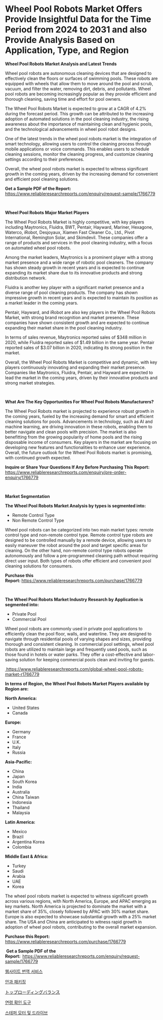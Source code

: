 <p><h1>Wheel Pool Robots Market Offers Provide Insightful Data for the Time Period from 2024 to 2031 and also Provide Analysis Based on Application, Type, and Region</h1></p><p><strong>Wheel Pool Robots Market Analysis and Latest Trends</strong></p>
<p><p>Wheel pool robots are autonomous cleaning devices that are designed to effectively clean the floors or surfaces of swimming pools. These robots are equipped with wheels that allow them to move around the pool and scrub, vacuum, and filter the water, removing dirt, debris, and pollutants. Wheel pool robots are becoming increasingly popular as they provide efficient and thorough cleaning, saving time and effort for pool owners.</p><p>The Wheel Pool Robots Market is expected to grow at a CAGR of 4.2% during the forecast period. This growth can be attributed to the increasing adoption of automated solutions in the pool cleaning industry, the rising awareness about the importance of maintaining clean and hygienic pools, and the technological advancements in wheel pool robot designs.</p><p>One of the latest trends in the wheel pool robots market is the integration of smart technology, allowing users to control the cleaning process through mobile applications or voice commands. This enables users to schedule cleaning sessions, monitor the cleaning progress, and customize cleaning settings according to their preferences.</p><p>Overall, the wheel pool robots market is expected to witness significant growth in the coming years, driven by the increasing demand for convenient and efficient pool cleaning solutions.</p></p>
<p><strong>Get a Sample PDF of the Report:&nbsp;</strong> <a href="https://www.reliableresearchreports.com/enquiry/request-sample/1766779">https://www.reliableresearchreports.com/enquiry/request-sample/1766779</a></p>
<p>&nbsp;</p>
<p><strong>Wheel Pool Robots Major Market Players</strong></p>
<p><p>The Wheel Pool Robots Market is highly competitive, with key players including Maytronics, Fluidra, BWT, Pentair, Hayward, Mariner, Hexagone, Waterco, iRobot, Desjoyaux, Xiamen Fast Cleaner Co., Ltd., Pivot International, Remington Solar, and Skimdevil. These companies offer a range of products and services in the pool cleaning industry, with a focus on automated wheel pool robots.</p><p>Among the market leaders, Maytronics is a prominent player with a strong market presence and a wide range of robotic pool cleaners. The company has shown steady growth in recent years and is expected to continue expanding its market share due to its innovative products and strong distribution network.</p><p>Fluidra is another key player with a significant market presence and a diverse range of pool cleaning products. The company has shown impressive growth in recent years and is expected to maintain its position as a market leader in the coming years.</p><p>Pentair, Hayward, and iRobot are also key players in the Wheel Pool Robots Market, with strong brand recognition and market presence. These companies have shown consistent growth and are expected to continue expanding their market share in the pool cleaning industry.</p><p>In terms of sales revenue, Maytronics reported sales of $348 million in 2020, while Fluidra reported sales of $1.49 billion in the same year. Pentair reported sales of $3.07 billion in 2020, indicating its strong position in the market.</p><p>Overall, the Wheel Pool Robots Market is competitive and dynamic, with key players continuously innovating and expanding their market presence. Companies like Maytronics, Fluidra, Pentair, and Hayward are expected to lead the market in the coming years, driven by their innovative products and strong market strategies.</p></p>
<p>&nbsp;</p>
<p><strong>What Are The Key Opportunities For Wheel Pool Robots Manufacturers?</strong></p>
<p><p>The Wheel Pool Robots market is projected to experience robust growth in the coming years, fueled by the increasing demand for smart and efficient cleaning solutions for pools. Advancements in technology, such as AI and machine learning, are driving innovation in these robots, enabling them to better navigate and clean pools with precision. The market is also benefitting from the growing popularity of home pools and the rising disposable income of consumers. Key players in the market are focusing on developing new features and functionalities to enhance user experience. Overall, the future outlook for the Wheel Pool Robots market is promising, with continued growth expected.</p></p>
<p><strong>Inquire or Share Your Questions If Any Before Purchasing This Report:</strong> <a href="https://www.reliableresearchreports.com/enquiry/pre-order-enquiry/1766779">https://www.reliableresearchreports.com/enquiry/pre-order-enquiry/1766779</a></p>
<p>&nbsp;</p>
<p><strong>Market Segmentation</strong></p>
<p><strong>The Wheel Pool Robots Market Analysis by types is segmented into:</strong></p>
<p><ul><li>Remote Control Type</li><li>Non Remote Control Type</li></ul></p>
<p><p>Wheel pool robots can be categorized into two main market types: remote control type and non-remote control type. Remote control type robots are designed to be controlled manually by a remote device, allowing users to easily maneuver the robot around the pool and target specific areas for cleaning. On the other hand, non-remote control type robots operate autonomously and follow a pre-programmed cleaning path without requiring direct user input. Both types of robots offer efficient and convenient pool cleaning solutions for consumers.</p></p>
<p><strong>Purchase this Report:&nbsp;</strong><a href="https://www.reliableresearchreports.com/purchase/1766779">https://www.reliableresearchreports.com/purchase/1766779</a></p>
<p>&nbsp;</p>
<p><strong>The Wheel Pool Robots Market Industry Research by Application is segmented into:</strong></p>
<p><ul><li>Private Pool</li><li>Commercial Pool</li></ul></p>
<p><p>Wheel pool robots are commonly used in private pool applications to efficiently clean the pool floor, walls, and waterline. They are designed to navigate through residential pools of varying shapes and sizes, providing thorough and consistent cleaning. In commercial pool settings, wheel pool robots are utilized to maintain large and frequently used pools, such as those found in hotels or water parks. They offer a cost-effective and labor-saving solution for keeping commercial pools clean and inviting for guests.</p></p>
<p><a href="https://www.reliableresearchreports.com/global-wheel-pool-robots-market-r1766779">&nbsp;https://www.reliableresearchreports.com/global-wheel-pool-robots-market-r1766779</a></p>
<p><strong>In terms of Region, the Wheel Pool Robots Market Players available by Region are:</strong></p>
<p>
    <p> <strong> North America: </strong>
        <ul>
            <li>United States</li>
            <li>Canada</li>
        </ul>
        </p> 
    <p> <strong> Europe: </strong>
        <ul>
            <li>Germany</li>
            <li>France</li>
            <li>U.K.</li>
            <li>Italy</li>
            <li>Russia</li>
        </ul>
        </p> 
    <p> <strong> Asia-Pacific: </strong>
        <ul>
            <li>China</li>
            <li>Japan</li>
            <li>South Korea</li>
            <li>India</li>
            <li>Australia</li>
            <li>China Taiwan</li>
            <li>Indonesia</li>
            <li>Thailand</li>
            <li>Malaysia</li>
        </ul>
        </p> 
    <p> <strong> Latin America: </strong>
        <ul>
            <li>Mexico</li>
            <li>Brazil</li>
            <li>Argentina Korea</li>
            <li>Colombia</li>
        </ul>
        </p> 
    <p> <strong> Middle East & Africa: </strong>
        <ul>
            <li>Turkey</li>
            <li>Saudi</li>
            <li>Arabia</li>
            <li>UAE</li>
            <li>Korea</li>
        </ul>
    </p>
    </p>
<p><p>The wheel pool robots market is expected to witness significant growth across various regions, with North America, Europe, and APAC emerging as key markets. North America is projected to dominate the market with a market share of 35%, closely followed by APAC with 30% market share. Europe is also expected to showcase substantial growth with a 25% market share. The USA and China are anticipated to witness rapid growth in adoption of wheel pool robots, contributing to the overall market expansion.</p></p>
<p><strong>Purchase this Report: </strong><a href="https://www.reliableresearchreports.com/purchase/1766779">https://www.reliableresearchreports.com/purchase/1766779</a></p>
<p>&nbsp;<strong>Get a Sample PDF of the Report:&nbsp;&nbsp;</strong><a href="https://www.reliableresearchreports.com/enquiry/request-sample/1766779">https://www.reliableresearchreports.com/enquiry/request-sample/1766779</a></p>
<p><strong></strong></p>
<p><p><a href="https://github.com/TimmyMann6767/Market-Research-Report-List-1/blob/main/109878637842.md">웹사이트 번역 서비스</a></p><p><a href="https://medium.com/@hilmi-2a/%EC%95%88%EA%B3%BC-%ED%8F%AC%EC%9E%A5-%EC%8B%9C%EC%9E%A5-%EA%B7%9C%EB%AA%A8%EB%8A%94-%EA%B8%80%EB%A1%9C%EB%B2%8C-%EC%82%B0%EC%97%85%EC%97%90%EC%84%9C-%EC%B5%9C%EA%B3%A0%EC%9D%98-%EB%A7%88%EC%BC%80%ED%8C%85-%EC%B1%84%EB%84%90%EC%9D%84-%EB%B3%B4%EC%97%AC%EC%A4%8D%EB%8B%88%EB%8B%A4-a2f213f8b1ab">안과 패키징</a></p><p><a href="https://medium.com/@ja15984/%E3%83%88%E3%83%83%E3%83%97%E3%83%AD%E3%83%BC%E3%83%87%E3%82%A3%E3%83%B3%E3%82%B0%E3%83%90%E3%83%A9%E3%83%B3%E3%82%B9%E5%B8%82%E5%A0%B4%E3%81%AF-%E5%B8%82%E5%A0%B4%E3%82%B7%E3%82%A7%E3%82%A2-%E3%82%B5%E3%82%A4%E3%82%BA-%E3%81%8A%E3%82%88%E3%81%B32031%E5%B9%B4%E3%81%BE%E3%81%A7%E3%81%AE%E4%BA%88%E6%B8%AC%E3%81%AB%E7%84%A6%E7%82%B9%E3%82%92%E5%BD%93%E3%81%A6%E3%81%A6%E3%81%84%E3%81%BE%E3%81%99-3c826b9b752d">トップローディングバランス</a></p><p><a href="https://github.com/khytkeqagplkzqvh/Market-Research-Report-List-1/blob/main/879182637841.md">연령 확인 도구</a></p><p><a href="https://medium.com/@lowellleke20231/%EC%8A%A4%ED%85%9D-%EB%AA%A8%ED%84%B0%EC%99%80-%EB%93%9C%EB%9D%BC%EC%9D%B4%EB%B8%8C-%EC%8B%9C%EC%9E%A5-%EC%A1%B0%EC%82%AC-%EB%B3%B4%EA%B3%A0%EC%84%9C-2024%EB%85%84%EB%B6%80%ED%84%B0-2031%EB%85%84%EA%B9%8C%EC%A7%80%EC%9D%98-%EC%97%AD%EC%82%AC%EC%99%80-%EC%98%88%EC%B8%A1-b6875093174f">스테퍼 모터 및 드라이브</a></p></p>
